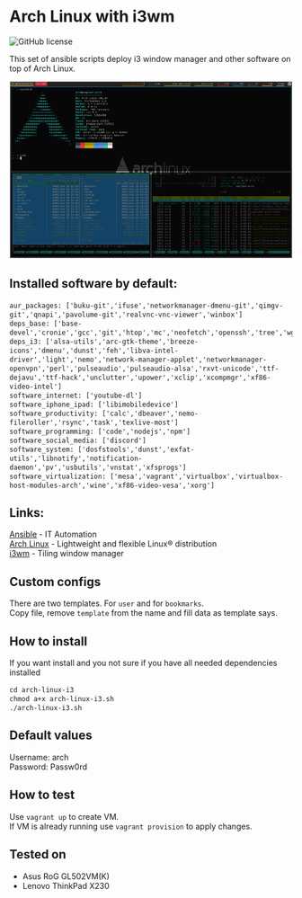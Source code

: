 # Arch Linux with i3wm

![GitHub license](https://img.shields.io/github/license/seplu/arch-linux-i3)

This set of ansible scripts deploy i3 window manager and other software on top of Arch Linux.

![arch-linux-i3-desktop](arch-linux-i3-desktop.png)

## Installed software by default:

```
aur_packages: ['buku-git','ifuse','networkmanager-dmenu-git','qimgv-git','qnapi','pavolume-git','realvnc-vnc-viewer','winbox']
deps_base: ['base-devel','cronie','gcc','git','htop','mc','neofetch','openssh','tree','wget','vim','zsh']
deps_i3: ['alsa-utils','arc-gtk-theme','breeze-icons','dmenu','dunst','feh','libva-intel-driver','light','nemo','network-manager-applet','networkmanager-openvpn','perl','pulseaudio','pulseaudio-alsa','rxvt-unicode','ttf-dejavu','ttf-hack','unclutter','upower','xclip','xcompmgr','xf86-video-intel']
software_internet: ['youtube-dl']
software_iphone_ipad: ['libimobiledevice']
software_productivity: ['calc','dbeaver','nemo-fileroller','rsync','task','texlive-most']
software_programming: ['code','nodejs','npm']
software_social_media: ['discord']
software_system: ['dosfstools','dunst','exfat-utils','libnotify','notification-daemon','pv','usbutils','vnstat','xfsprogs']
software_virtualization: ['mesa','vagrant','virtualbox','virtualbox-host-modules-arch','wine','xf86-video-vesa','xorg']
```

## Links:

[Ansible](https://www.ansible.com) - IT Automation  
[Arch Linux](https://www.archlinux.org) - Lightweight and flexible Linux® distribution  
[i3wm](https://i3wm.org) - Tiling window manager

## Custom configs

There are two templates. For `user` and for `bookmarks`.  
Copy file, remove `template` from the name and fill data as template says.

## How to install

If you want install and you not sure if you have all needed dependencies installed
```
cd arch-linux-i3
chmod a+x arch-linux-i3.sh
./arch-linux-i3.sh
```

## Default values

Username: arch  
Password: Passw0rd

## How to test

Use `vagrant up` to create VM.  
If VM is already running use `vagrant provision` to apply changes.

## Tested on

- Asus RoG GL502VM(K)  
- Lenovo ThinkPad X230
